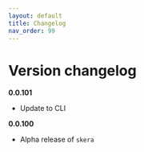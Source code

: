 ```yaml
---
layout: default
title: Changelog
nav_order: 99
---
```


# Version changelog

**0.0.101**
   * Update to CLI

**0.0.100**
   * Alpha release of `skera`
